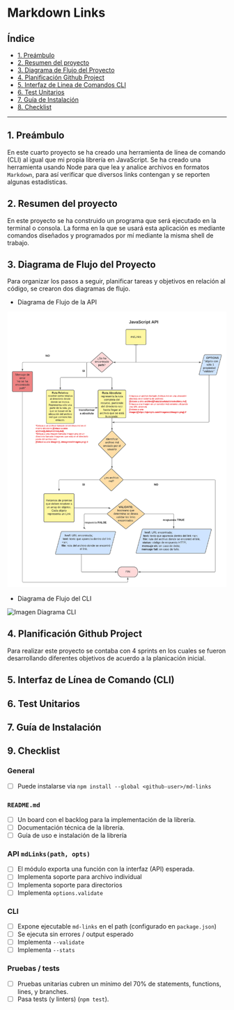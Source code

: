 # Markdown Links

## Índice

* [1. Preámbulo](#1-preámbulo)
* [2. Resumen del proyecto](#2-resumen-del-proyecto)
* [3. Diagrama de Flujo del Proyecto](#3-diagrama-de-flujo-del-proyecto)
* [4. Planificación Github Project](#4-planificación-github-project)
* [5. Interfaz de Linea de Comandos CLI](#5-interfaz-de-línea-de-comandos-CLI)
* [6. Test Unitarios](#6-test-unitarios)
* [7. Guía de Instalación](#7-guía-de-instalación)
* [8. Checklist](#8-checklist)

***

## 1. Preámbulo

En este cuarto proyecto se ha creado una herramienta de línea de comando (CLI) al igual que mi propia librería en JavaScript. Se ha creado una herramienta usando Node para que lea y analice archivos en formatos `Markdown`, para así verificar que diversos links contengan y se reporten
algunas estadísticas. 

## 2. Resumen del proyecto

En este proyecto se ha construido un programa que será ejecutado en la terminal o consola. La forma en la que se usará esta aplicación es mediante comandos diseñados y programados por mí mediante la misma shell de trabajo. 

## 3. Diagrama de Flujo del Proyecto

Para organizar los pasos a seguir, planificar tareas y objetivos en relación al código, se crearon dos diagramas de flujo.

- Diagrama de Flujo de la API

![Imagen Diagrama API](./color%20Diagramas%20de%20flujo%20MD-LINKS%20-%20API%20Js.png)

- Diagrama de Flujo del CLI

![Imagen Diagrama CLI](./color%20Diagramas%20de%20flujo%20MD-LINKS%20-%20CLI%20L%C3%ADnea%20Interfaz%20de%20Comandos.png)

## 4. Planificación Github Project

Para realizar este proyecto se contaba con 4 sprints en los cuales se fueron desarrollando diferentes objetivos de acuerdo a la planicación inicial. 

## 5. Interfaz de Línea de Comando (CLI)

## 6. Test Unitarios

## 7. Guía de Instalación

## 9. Checklist

### General

* [ ] Puede instalarse via `npm install --global <github-user>/md-links`

### `README.md`

* [ ] Un board con el backlog para la implementación de la librería.
* [ ] Documentación técnica de la librería.
* [ ] Guía de uso e instalación de la librería

### API `mdLinks(path, opts)`

* [ ] El módulo exporta una función con la interfaz (API) esperada.
* [ ] Implementa soporte para archivo individual
* [ ] Implementa soporte para directorios
* [ ] Implementa `options.validate`

### CLI

* [ ] Expone ejecutable `md-links` en el path (configurado en `package.json`)
* [ ] Se ejecuta sin errores / output esperado
* [ ] Implementa `--validate`
* [ ] Implementa `--stats`

### Pruebas / tests

* [ ] Pruebas unitarias cubren un mínimo del 70% de statements, functions,
  lines, y branches.
* [ ] Pasa tests (y linters) (`npm test`).

<!--
### Tutoriales / NodeSchool workshoppers

./some/example.md http://algo.com/2/3/ Link a algo
./some/example.md https://otra-cosa.net/algun-doc.html algún doc
./some/example.md http://google.com/ Google
$ md-links ./some/example.md --validate
./some/example.md http://algo.com/2/3/ ok 200 Link a algo
./some/example.md https://otra-cosa.net/algun-doc.html fail 404 algún doc
./some/example.md http://google.com/ ok 301 Google
```
* [learnyounode](https://github.com/workshopper/learnyounode)
* [how-to-npm](https://github.com/workshopper/how-to-npm)
* [promise-it-wont-hurt](https://github.com/stevekane/promise-it-wont-hurt)

### Otros recursos

* [Crear diagramas de flujo](https://app.diagrams.net/)
* [ESModules en package.json](https://blog.logrocket.com/es-modules-in-node-today/)
* [Acerca de Node.js - Documentación oficial](https://nodejs.org/es/about/)
* [Node.js file system - Documentación oficial](https://nodejs.org/api/fs.html)
* [Node.js http.get - Documentación oficial](https://nodejs.org/api/http.html#http_http_get_options_callback)
* [Node.js - Wikipedia](https://es.wikipedia.org/wiki/Node.js)
* [What exactly is Node.js? - freeCodeCamp](https://medium.freecodecamp.org/what-exactly-is-node-js-ae36e97449f5)
* [¿Qué es Node.js y para qué sirve? - drauta.com](https://www.drauta.com/que-es-nodejs-y-para-que-sirve)
* [¿Qué es Nodejs? Javascript en el Servidor - Fazt en YouTube](https://www.youtube.com/watch?v=WgSc1nv_4Gw)
* [¿Simplemente qué es Node.js? - IBM Developer Works, 2011](https://www.ibm.com/developerworks/ssa/opensource/library/os-nodejs/index.html)
* [Node.js y npm](https://www.genbeta.com/desarrollo/node-js-y-npm)
* [Módulos, librerías, paquetes, frameworks... ¿cuál es la diferencia?](http://community.laboratoria.la/t/modulos-librerias-paquetes-frameworks-cual-es-la-diferencia/175)
* [Asíncronía en js](https://carlosazaustre.es/manejando-la-asincronia-en-javascript)
* [NPM](https://docs.npmjs.com/getting-started/what-is-npm)
* [Publicar packpage](https://docs.npmjs.com/getting-started/publishing-npm-packages)
* [Crear módulos en Node.js](https://docs.npmjs.com/getting-started/publishing-npm-packages)
* [Leer un archivo](https://nodejs.org/api/fs.html#fs_fs_readfile_path_options_callback)
* [Leer un directorio](https://nodejs.org/api/fs.html#fs_fs_readdir_path_options_callback)
* [Path](https://nodejs.org/api/path.html)
* [Linea de comando CLI](https://medium.com/netscape/a-guide-to-create-a-nodejs-command-line-package-c2166ad0452e)

### JavaScript

- [ ] **Arrays (arreglos)**

  * [Arreglos](https://curriculum.laboratoria.la/es/topics/javascript/04-arrays)
  * [Array - MDN](https://developer.mozilla.org/es/docs/Web/JavaScript/Reference/Global_Objects/Array/)
  * [Array.prototype.sort() - MDN](https://developer.mozilla.org/es/docs/Web/JavaScript/Reference/Global_Objects/Array/sort)
  * [Array.prototype.forEach() - MDN](https://developer.mozilla.org/es/docs/Web/JavaScript/Reference/Global_Objects/Array/forEach)
  * [Array.prototype.map() - MDN](https://developer.mozilla.org/es/docs/Web/JavaScript/Reference/Global_Objects/Array/map)
  * [Array.prototype.filter() - MDN](https://developer.mozilla.org/es/docs/Web/JavaScript/Reference/Global_Objects/Array/filter)
  * [Array.prototype.reduce() - MDN](https://developer.mozilla.org/es/docs/Web/JavaScript/Reference/Global_Objects/Array/Reduce)

- [ ] **Objetos (key, value)**

  * [Objetos en JavaScript](https://curriculum.laboratoria.la/es/topics/javascript/05-objects/01-objects)

- [ ] **Uso de condicionales (if-else, switch, operador ternario, lógica booleana)**

  * [Estructuras condicionales y repetitivas](https://curriculum.laboratoria.la/es/topics/javascript/02-flow-control/01-conditionals-and-loops)
  * [Tomando decisiones en tu código — condicionales - MDN](https://developer.mozilla.org/es/docs/Learn/JavaScript/Building_blocks/conditionals)

- [ ] **Funciones (params, args, return)**

  * [Funciones (control de flujo)](https://curriculum.laboratoria.la/es/topics/javascript/02-flow-control/03-functions)
  * [Funciones clásicas](https://curriculum.laboratoria.la/es/topics/javascript/03-functions/01-classic)
  * [Arrow Functions](https://curriculum.laboratoria.la/es/topics/javascript/03-functions/02-arrow)
  * [Funciones — bloques de código reutilizables - MDN](https://developer.mozilla.org/es/docs/Learn/JavaScript/Building_blocks/Functions)

- [ ] **Recursión o recursividad**

  * [Píldora recursión - YouTube Laboratoria Developers](https://www.youtube.com/watch?v=lPPgY3HLlhQ)
  * [Recursión o Recursividad - Laboratoria Developers en Medium](https://medium.com/laboratoria-developers/recursi%C3%B3n-o-recursividad-ec8f1a359727)

- [ ] **Módulos de CommonJS**

  * [Modules: CommonJS modules - Node.js Docs](https://nodejs.org/docs/latest/api/modules.html)

  * [Función Callback - MDN](https://developer.mozilla.org/es/docs/Glossary/Callback_function)

- [ ] **Promesas**

  * [Promise - MDN](https://developer.mozilla.org/es/docs/Web/JavaScript/Reference/Global_Objects/Promise)
  * [How to Write a JavaScript Promise - freecodecamp (en inglés)](https://www.freecodecamp.org/news/how-to-write-a-javascript-promise-4ed8d44292b8/)

- [ ] **Pruebas unitarias (unit tests)**

  * [Empezando con Jest - Documentación oficial](https://jestjs.io/docs/es-ES/getting-started)

- [ ] **Pruebas asíncronas**

  * [Tests de código asincrónico con Jest - Documentación oficial](https://jestjs.io/docs/es-ES/asynchronous)

- [ ] **Uso de mocks y espías**

  * [Manual Mocks con Jest - Documentación oficial](https://jestjs.io/docs/es-ES/manual-mocks)

  * [Sitio oficial de npm (en inglés)](https://www.npmjs.com/)

  * [package.json - Documentación oficial (en inglés)](https://docs.npmjs.com/files/package.json)

- [ ] **Configuración de npm-scripts**

  * [scripts - Documentación oficial (en inglés)](https://docs.npmjs.com/misc/scripts)

  * [Process - Documentación oficial (en inglés)](https://nodejs.org/api/process.html)

- [ ] **File system (fs, path)**

  * [File system - Documentación oficial (en inglés)](https://nodejs.org/api/fs.html)
  * [Path - Documentación oficial (en inglés)](https://nodejs.org/api/path.html)

### HTTP

- [ ] **Consulta o petición (request) y respuesta (response).**

  * [Generalidades del protocolo HTTP - MDN](https://developer.mozilla.org/es/docs/Web/HTTP/Overview)
  * [Mensajes HTTP - MDN](https://developer.mozilla.org/es/docs/Web/HTTP/Messages)

- [ ] **Códigos de status de HTTP**

  * [Códigos de estado de respuesta HTTP - MDN](https://developer.mozilla.org/es/docs/Web/HTTP/Status)
  * [The Complete Guide to Status Codes for Meaningful ReST APIs - dev.to](https://dev.to/khaosdoctor/the-complete-guide-to-status-codes-for-meaningful-rest-apis-1-5c5)

-->